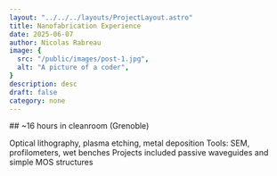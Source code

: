 ```yaml
---
layout: "../../../layouts/ProjectLayout.astro"
title: Nanofabrication Experience
date: 2025-06-07
author: Nicolas Rabreau
image: {
  src: "/public/images/post-1.jpg",
  alt: "A picture of a coder",
}
description: desc
draft: false
category: none
---
```


## ~16 hours in cleanroom (Grenoble)

Optical lithography, plasma etching, metal deposition
Tools: SEM, profilometers, wet benches
Projects included passive waveguides and simple MOS structures